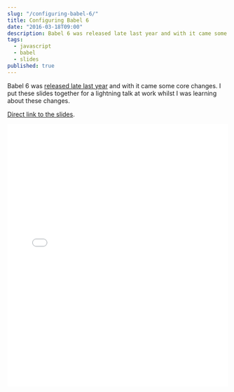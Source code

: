 ```yaml
---
slug: "/configuring-babel-6/"
title: Configuring Babel 6
date: "2016-03-18T09:00"
description: Babel 6 was released late last year and with it came some core changes. I put these slides together for a lightning talk at work whilst I was learning about these changes.
tags:
  - javascript
  - babel
  - slides
published: true
---
```


Babel 6 was [released late last year](http://babeljs.io/blog/2015/10/29/6.0.0) and with it came some core changes. I put these slides together for a lightning talk at work whilst I was learning about these changes.

[Direct link to the slides](http://slides.com/djmelonz/configuring-babel-6#/).

<iframe style="width: 100%" src="//slides.com/djmelonz/configuring-babel-6/embed" height="600" scrolling="no" frameborder="0" webkitallowfullscreen mozallowfullscreen allowfullscreen></iframe>
